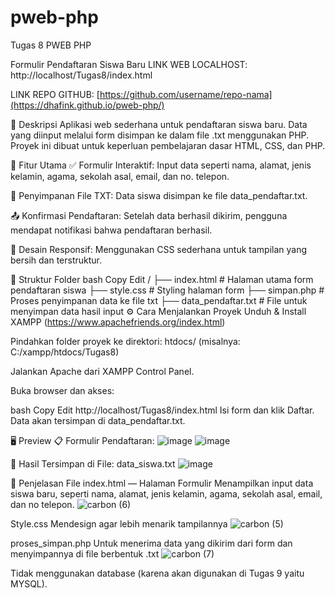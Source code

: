 # pweb-php
Tugas 8 PWEB PHP


Formulir Pendaftaran Siswa Baru
LINK WEB LOCALHOST: http://localhost/Tugas8/index.html

LINK REPO GITHUB: [https://github.com/username/repo-nama](https://dhafink.github.io/pweb-php/)

📄 Deskripsi
Aplikasi web sederhana untuk pendaftaran siswa baru. Data yang diinput melalui form disimpan ke dalam file .txt menggunakan PHP. Proyek ini dibuat untuk keperluan pembelajaran dasar HTML, CSS, dan PHP.

🚀 Fitur Utama
✅ Formulir Interaktif: Input data seperti nama, alamat, jenis kelamin, agama, sekolah asal, email, dan no. telepon.

💾 Penyimpanan File TXT: Data siswa disimpan ke file data_pendaftar.txt.

📤 Konfirmasi Pendaftaran: Setelah data berhasil dikirim, pengguna mendapat notifikasi bahwa pendaftaran berhasil.

🎨 Desain Responsif: Menggunakan CSS sederhana untuk tampilan yang bersih dan terstruktur.

📁 Struktur Folder
bash
Copy
Edit
/
├── index.html             # Halaman utama form pendaftaran siswa
├── style.css              # Styling halaman form
├── simpan.php             # Proses penyimpanan data ke file txt
├── data_pendaftar.txt     # File untuk menyimpan data hasil input
⚙️ Cara Menjalankan Proyek
Unduh & Install XAMPP (https://www.apachefriends.org/index.html)

Pindahkan folder proyek ke direktori: htdocs/ (misalnya: C:/xampp/htdocs/Tugas8)

Jalankan Apache dari XAMPP Control Panel.

Buka browser dan akses:

bash
Copy
Edit
http://localhost/Tugas8/index.html
Isi form dan klik Daftar. Data akan tersimpan di data_pendaftar.txt.

🖥️ Preview
📋 Formulir Pendaftaran:
![image](https://github.com/user-attachments/assets/08de23e9-8b91-40f2-b89f-7bf6d9cb6460)
![image](https://github.com/user-attachments/assets/6ef6555d-1a1a-44de-85cd-95080ea3ceee)



📁 Hasil Tersimpan di File: data_siswa.txt
![image](https://github.com/user-attachments/assets/e1263e1c-1639-4d55-8bce-9c470d1cc8c4)



🧩 Penjelasan File
index.html — Halaman Formulir
Menampilkan input data siswa baru, seperti nama, alamat, jenis kelamin, agama, sekolah asal, email, dan no telepon.
![carbon (6)](https://github.com/user-attachments/assets/527ba7c9-a3fd-4423-a109-2ceb75687e0b)



Style.css
Mendesign agar lebih menarik tampilannya
![carbon (5)](https://github.com/user-attachments/assets/bc6ca09e-6903-4baa-9dc7-06cf43df04fc)

proses_simpan.php
Untuk menerima data yang dikirim dari form dan menyimpannya di file berbentuk .txt
![carbon (7)](https://github.com/user-attachments/assets/441332ad-f733-429b-88d0-64a79426220a)



Tidak menggunakan database (karena akan digunakan di Tugas 9 yaitu MYSQL).
